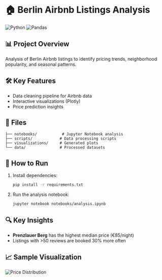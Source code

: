 # 🏠 Berlin Airbnb Listings Analysis

![Python](https://img.shields.io/badge/Python-3.8+-blue)
![Pandas](https://img.shields.io/badge/Pandas-2.0+-orange)

## 📊 Project Overview
Analysis of Berlin Airbnb listings to identify pricing trends, neighborhood popularity, and seasonal patterns.

## 🛠️ Key Features
- Data cleaning pipeline for Airbnb data
- Interactive visualizations (Plotly)
- Price prediction insights

## 📂 Files
```
├── notebooks/           # Jupyter Notebook analysis
├── scripts/            # Data processing scripts
├── visualizations/     # Generated plots
└── data/               # Processed datasets
```

## 🚀 How to Run
1. Install dependencies:
   ```bash
   pip install -r requirements.txt
   ```
2. Run the analysis notebook:
   ```bash
   jupyter notebook notebooks/analysis.ipynb
   ```

## 🔍 Key Insights
- **Prenzlauer Berg** has the highest median price (€85/night)
- Listings with >50 reviews are booked 30% more often

## 📈 Sample Visualization
![Price Distribution](visualizations/price_distribution.png)